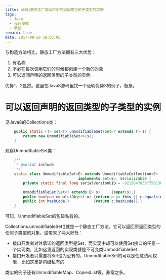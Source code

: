 ```yaml
---
title: 源码|静态工厂返回声明的返回类型的子类型的实例
tags:
  - Java
  - 设计模式
  - 原创
reward: true
date: 2017-09-20 18:03:05
---
```


与构造方法相比，静态工厂方法拥有三大优势：

1. 有名称
2. 不必在每次调用它们的时候都创建一个新的对象
3. 可以返回声明的返回类型的子类型的实例

优势1、2显然。这里在Java8源码里找一个证明优势3的例子，备忘。

<!--more-->

# 可以返回声明的返回类型的子类型的实例

见Java8的Collections类：

```java
    public static <T> Set<T> unmodifiableSet(Set<? extends T> s) {
        return new UnmodifiableSet<>(s);
    }
```

观察UnmodifiableSet类：

```java
    /**
     * @serial include
     */
    static class UnmodifiableSet<E> extends UnmodifiableCollection<E>
                                 implements Set<E>, Serializable {
        private static final long serialVersionUID = -9215047833775013803L;

        UnmodifiableSet(Set<? extends E> s)     {super(s);}
        public boolean equals(Object o) {return o == this || c.equals(o);}
        public int hashCode()           {return c.hashCode();}
    }
```

可知，UnmodifiableSet的包级私有的。

Collections.unmodifiableSet()就是一个静态工厂方法，它可以返回原返回类型的任何子类型的对象，这带来了两大好处：

* 接口开发者对外承诺的返回类型是Set，而实现中却可以使用Set接口的任意一个实现类，比如这里返回的实现类就是不可变类UnmodifiableSet
* 接口开发者只需要将Set设为公有的，UnmodifiableSet的可以是任意访问权限，比如这里是包级私有的

类似的例子还有UnmodifiableMap、CopiesList等，非常之多。

